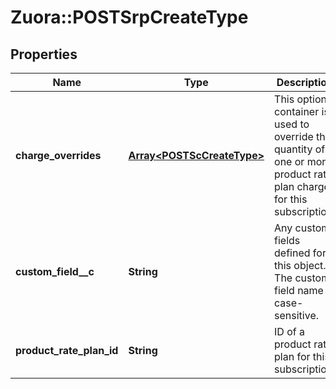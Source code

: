 # Zuora::POSTSrpCreateType

## Properties
Name | Type | Description | Notes
------------ | ------------- | ------------- | -------------
**charge_overrides** | [**Array&lt;POSTScCreateType&gt;**](POSTScCreateType.md) | This optional container is used to override the quantity of one or more product rate plan charges for this subscription.  | [optional] 
**custom_field__c** | **String** | Any custom fields defined for this object. The custom field name is case-sensitive.  | [optional] 
**product_rate_plan_id** | **String** | ID of a product rate plan for this subscription.  | 


